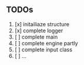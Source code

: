 TODOs
---
1. [x] initailiaze structure
2. [x] complete logger
3. [ ] complete main
4. [ ] complete engine partly
5. [ ] complete input class
6. [ ] ...
